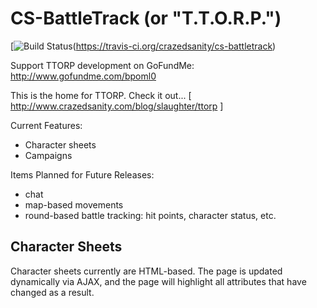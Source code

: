 # CS-BattleTrack (or "T.T.O.R.P.")

[![Build Status](https://travis-ci.org/crazedsanity/cs-battletrack.svg])(https://travis-ci.org/crazedsanity/cs-battletrack)

Support TTORP development on GoFundMe: http://www.gofundme.com/bpoml0

This is the home for TTORP.  Check it out... [ http://www.crazedsanity.com/blog/slaughter/ttorp ]

Current Features:
 * Character sheets
 * Campaigns

Items Planned for Future Releases:
 * chat
 * map-based movements
 * round-based battle tracking: hit points, character status, etc.

## Character Sheets

Character sheets currently are HTML-based.  The page is updated dynamically via AJAX, and the page will highlight all attributes that have changed as a result.
